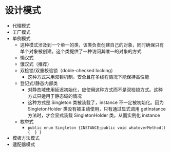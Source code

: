 # 设计模式

- 代理模式
- 工厂模式
- 单例模式
  - 这种模式涉及到一个单一的类，该类负责创建自己的对象，同时确保只有单个对象被创建。这个类提供了一种访问其唯一的对象的方式
  - 懒汉式
  - 饿汉式（推荐）
  - 双检锁/双重校验锁（doble-checked locking）
    - 这种方式采用双锁机制，安全且在多线程情况下能保持高性能
  - 登记式/静态内部类
    - 对静态域使用延迟初始化，应使用这种方式而不是双检锁方式。这种方式只适用于静态域的情况
    - 这种方式是 Singleton 类被装载了，instance 不一定被初始化。因为 SingletonHolder  类没有被主动使用，只有通过显式调用 getInstance 方法时，才会显式装载 SingletonHolder 类，从而实例化  instance
  - 枚举式
    - `public enum Singleton {INSTANCE;public void whateverMethod() {  } }`
- 模板方法模式
- 适配器模式